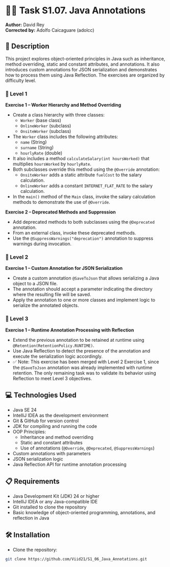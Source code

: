 # 🧑‍💻 Task S1.07. Java Annotations  
**Author:** David Rey  
**Corrected by:** Adolfo Caicaguare (adolcc)

## 📄 Description  
This project explores object-oriented principles in Java such as inheritance, method overriding, static and constant attributes, and annotations. It also introduces custom annotations for JSON serialization and demonstrates how to process them using Java Reflection. The exercises are organized by difficulty level.

### 🔹 Level 1  
**Exercise 1 – Worker Hierarchy and Method Overriding**  
- Create a class hierarchy with three classes:  
  - `Worker` (base class)  
  - `OnlineWorker` (subclass)  
  - `OnsiteWorker` (subclass)  
- The `Worker` class includes the following attributes:  
  - `name` (String)  
  - `surname` (String)  
  - `hourlyRate` (double)  
- It also includes a method `calculateSalary(int hoursWorked)` that multiplies `hoursWorked` by `hourlyRate`.  
- Both subclasses override this method using the `@Override` annotation:  
  - `OnsiteWorker` adds a static attribute `fuelCost` to the salary calculation.  
  - `OnlineWorker` adds a constant `INTERNET_FLAT_RATE` to the salary calculation.  
- In the `main()` method of the `Main` class, invoke the salary calculation methods to demonstrate the use of `@Override`.

**Exercise 2 – Deprecated Methods and Suppression**  
- Add deprecated methods to both subclasses using the `@Deprecated` annotation.  
- From an external class, invoke these deprecated methods.  
- Use the `@SuppressWarnings("deprecation")` annotation to suppress warnings during invocation.

### 🔹 Level 2  
**Exercise 1 – Custom Annotation for JSON Serialization**  
- Create a custom annotation `@SaveToJson` that allows serializing a Java object to a JSON file.  
- The annotation should accept a parameter indicating the directory where the resulting file will be saved.  
- Apply the annotation to one or more classes and implement logic to serialize the annotated objects.

### 🔹 Level 3  
**Exercise 1 – Runtime Annotation Processing with Reflection**  
- Extend the previous annotation to be retained at runtime using `@Retention(RetentionPolicy.RUNTIME)`.  
- Use Java Reflection to detect the presence of the annotation and execute the serialization logic accordingly.  
- ✅ Note: This exercise has been merged with Level 2 Exercise 1, since the `@SaveToJson` annotation was already implemented with runtime retention. The only remaining task was to validate its behavior using Reflection to meet Level 3 objectives.

## 💻 Technologies Used  
- Java SE 24  
- IntelliJ IDEA as the development environment  
- Git & GitHub for version control  
- JDK for compiling and running the code  
- OOP Principles:  
  - Inheritance and method overriding  
  - Static and constant attributes  
  - Use of annotations (`@Override`, `@Deprecated`, `@SuppressWarnings`)  
- Custom annotations with parameters  
- JSON serialization logic  
- Java Reflection API for runtime annotation processing

## 📋 Requirements  
- Java Development Kit (JDK) 24 or higher  
- IntelliJ IDEA or any Java-compatible IDE  
- Git installed to clone the repository  
- Basic knowledge of object-oriented programming, annotations, and reflection in Java

## 🛠️ Installation  
- Clone the repository:  
```bash
git clone https://github.com/Viid21/S1_06_Java_Annotations.git
